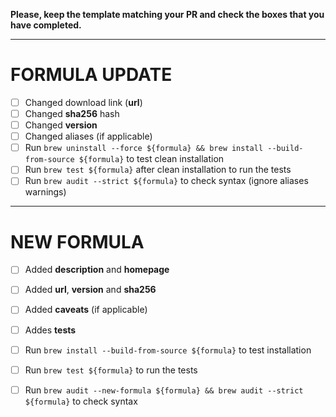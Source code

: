 **Please, keep the template matching your PR and check the boxes that you have completed.**

---

# FORMULA UPDATE

- [ ] Changed download link (**url**)
- [ ] Changed **sha256** hash
- [ ] Changed **version**
- [ ] Changed aliases (if applicable)
- [ ] Run `brew uninstall --force ${formula} && brew install --build-from-source ${formula}` to test clean installation
- [ ] Run `brew test ${formula}` after clean installation to run the tests
- [ ] Run `brew audit --strict ${formula}` to check syntax (ignore aliases warnings)

---

# NEW FORMULA

- [ ] Added **description** and **homepage**
- [ ] Added **url**, **version** and **sha256**
- [ ] Added **caveats** (if applicable)
- [ ] Addes **tests**
- [ ] Run `brew install --build-from-source ${formula}` to test installation
- [ ] Run `brew test ${formula}` to run the tests
- [ ] Run `brew audit --new-formula ${formula} && brew audit --strict ${formula}` to check syntax


